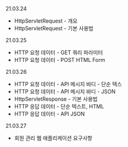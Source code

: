 21.03.24 
- HttpServletRequest - 개요
- HttpServletRequest - 기본 사용법
  
21.03.25
- HTTP 요청 데이터 - GET 쿼리 파라미터
- HTTP 요청 데이터 - POST HTML Form

21.03.26
- HTTP 요청 데이터 - API 메시지 바디 - 단순 텍스
- HTTP 요청 데이터 - API 메시지 바디 - JSON
- HttpServletResponse - 기본 사용법
- HTTP 응답 데이터 - 단순 텍스트, HTML
- HTTP 응답 데이터 - API JSON

21.03.27
- 회원 관리 웹 애플리케이션 요구사항